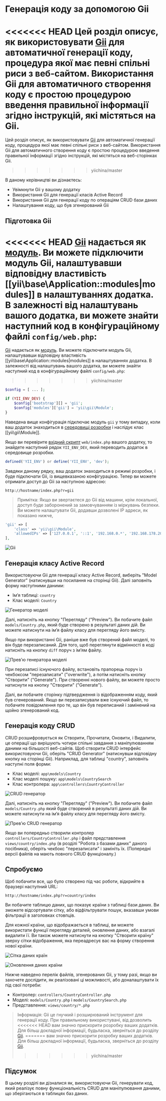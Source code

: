 Генерація коду за допомогою Gii
===============================

<<<<<<< HEAD
Цей розділ описує, як використовувати [Gii](tool-gii.md) для автоматичної генерації коду, процедура якої має певні 
спільні риси з веб-сайтом. Використання Gii для автоматичного створення коду є простою процедурою введення 
правильної інформації згідно інструкцій, які містяться на Gii.
=======
Цей розділ описує, як використовувати [Gii](https://github.com/yiisoft/yii2-gii/blob/master/docs/guide/README.md)
для автоматичної генерації коду, процедура якої має певні спільні риси з веб-сайтом. Використання Gii для 
автоматичного створення коду є простою процедурою введення правильної інформації згідно інструкцій, які містяться
на веб-сторінках Gii.
>>>>>>> yiichina/master

В даному керівництві ви дізнаєтесь:

* Увімкнути Gii у вашому додатку
* Використання Gii для генерації класів Active Record
* Використання Gii для генерації коду по операціям CRUD бази даних
* Налаштування коду, що був згенерований Gii


Підготовка Gii <span id="starting-gii"></span>
--------------

<<<<<<< HEAD
[Gii](tool-gii.md) надається як [модуль](structure-modules.md). Ви можете підключити модуль Gii, налаштувавши відповідну
властивість [[yii\base\Application::modules|modules]] в налаштуваннях додатка. В залежності від налаштувань вашого додатка,
ви можете знайти наступний код в конфігураційному файлі `config/web.php`:
=======
[Gii](https://github.com/yiisoft/yii2-gii/blob/master/docs/guide/README.md) надається як [модуль](structure-modules.md). 
Ви можете підключити модуль Gii, налаштувавши відповідну властивість [[yii\base\Application::modules|modules]] 
в налаштуваннях додатка. В залежності від налаштувань вашого додатка, ви можете знайти наступний код 
в конфігураційному файлі `config/web.php`:
>>>>>>> yiichina/master

```php
$config = [ ... ];

if (YII_ENV_DEV) {
    $config['bootstrap'][] = 'gii';
    $config['modules']['gii'] = 'yii\gii\Module';
}
```

Наведена вище конфігурація підключає модуль `gii` у тому випадку, коли ваш додаток знаходиться в 
[середовищі розробки](concept-configurations.md#environment-constants) і наслідує клас [[yii\gii\Module]].

Якщо ви перевірите [вхідний скрипт](structure-entry-scripts.md) `web/index.php` вашого додатку, то знайдете наступний 
рядок `YII_ENV_DEV`, який переводить додаток в середовище розробки.

```php
defined('YII_ENV') or define('YII_ENV', 'dev');
```

Завдяки даному рядку, ваш додаток знаходиться в режимі розробки, і буде підключати Gii, із вищевказаною конфігурацією.
Тепер ви можете отримати доступ до Gii за наступною адресою:

```
http://hostname/index.php?r=gii
```

> Примітка: Якщо ви звертаєтеся до Gii від машини, крім локальної, доступ буде заборонений за замовчуванням із міркувань
  безпеки. Ви можете налаштувати Gii, додавши дозволені IP адреси, як показано нижче,
>
```php
'gii' => [
    'class' => 'yii\gii\Module',
    'allowedIPs' => ['127.0.0.1', '::1', '192.168.0.*', '192.168.178.20'] // налаштувати для ваших потреб
],
```

![Gii](images/start-gii.png)


Генерація класу Active Record <span id="generating-ar"></span>
-----------------------------

Використовуючи Gii для генерації класу Active Record, виберіть "Model Generator" (натиснувши на посилання на сторінці Gii).
Далі заповніть форму наступними даними:

* Ім’я таблиці: `country`
* Клас моделі: `Country`

![Генератор моделі](images/start-gii-model.png)

Далі, натисніть на кнопку "Перегляду" ("Preview"). Ви побачите файл `models/Country.php`, який буде створено в результаті
даних дій. Ви можете натиснути на ім’я файлу класу для перегляду його вмісту.

Якщо при використанні Gii, раніше вже був створений файл моделі, то він буде перезаписаний. Для того, щоб переглянути 
відмінності в коді натисніть на кнопку `diff` поруч з ім’ям файлу.

![Прев’ю генератора моделі](images/start-gii-model-preview.png)

При перезаписі існуючого файлу, встановіть прапорець поруч із чекбоксом "перезаписати" ("overwrite"), а потім натисніть 
кнопку "Створити" ("Generate"). При створенні нового файлу, ви можете просто натиснути на кнопку "Створити" ("Generate").

Далі, ви побачите сторінку підтвердження із відображенням коду, який був сгенерований. Якщо ви перезаписували вже існуючий 
файл, то побачите повідомлення про те, що він був переписаний і замінений на щойно згенерований код.


Генерація коду CRUD <span id="generating-crud"></span>
-------------------

CRUD розшифровується як Створити, Прочитати, Оновити, і Видалити, це операції що вирішують чотири спільні завдання 
з маніпулюванням даними на більшості веб-сайтів. Щоб створити CRUD інтерфейс використовуючи Gii, оберіть 
"CRUD Generator" (натиснувши відповідну кнопку на сторінці Gii). Наприклад, для таблиці "country", заповніть наступні поля форми:

* Клас моделі: `app\models\Country`
* Клас моделі пошуку: `app\models\CountrySearch`
* Клас контролера: `app\controllers\CountryController`

![CRUD генератор](images/start-gii-crud.png)

Далі, натисніть на кнопку "Перегляду" ("Preview"). Ви побачите файл `models/Country.php` який буде створений в 
результаті даних дій. Ви можете натиснути на ім’я файлу класу для перегляду його вмісту.

![Прев’ю CRUD генератор](images/start-gii-crud-preview.png)

Якщо ви попередньо створили контролер `controllers/CountryController.php` і файл представлення `views/country/index.php` 
(в розділі "Робота з базами даних" даного посібника), оберіть чекбокс "перезаписати" і замініть їх. 
(Попередні версії файлів на мають повного CRUD функціоналу.)


Спробуємо <span id="trying-it-out"></span>
---------

Щоб побачити все, що було створено під час роботи, відкрийте в браузері наступний URL:

```
http://hostname/index.php?r=country/index
```

Ви побачите таблицю даних, що показує країни з таблиці бази даних. Ви зможете відсортувати сітку, або відфільтрувати 
пошук, вказавши умови фільтрації в заголовках стовпців.

Для кожної країни, що відображається в таблиці, ви можете використати функції перегляду деталей, оновлення даних, або 
взагалі видалити її. Ви також можете натиснути на кнопку "Створити країну" зверху сітки відображення, яка переадресує 
вас на форму створення нової країни.

![Сітка даних країн](images/start-gii-country-grid.png)

![Оновлення даних країни](images/start-gii-country-update.png)

Нижче наведено перелік файлів, згенерованих Gii, у тому разі, якщо ви захочете дослідити, як реалізовані ці можливості, 
або доналаштувати їх під свої потреби:

* Контролер: `controllers/CountryController.php`
* Моделі: `models/Country.php` і `models/CountrySearch.php`
* Представлення: `views/country/*.php`

> Інформація: Gii це гнучкий і розширюваний інструмент для генерації коду. При правильному використувані, від дозволить 
<<<<<<< HEAD
  вам значно прискорити розробку ваших додатків. Для більш докладної інформації, будьласка, зверніться до розділу [Gii](tool-gii.md).
=======
  вам значно прискорити розробку ваших додатків. Для більш докладної інформації, будьласка, зверніться до розділу 
  [Gii](https://github.com/yiisoft/yii2-gii/blob/master/docs/guide/README.md).
>>>>>>> yiichina/master


Підсумок <span id="summary"></span>
--------

В цьому розділі ви дізналися як, використовуючи Gii, генерувати код, який реалізує повну функціональність CRUD для 
маніпулювання даними, що зберігаються в таблицях баз даних.
